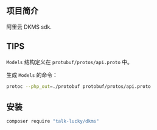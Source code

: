 ## 项目简介

阿里云 DKMS sdk.

## TIPS

`Models` 结构定义在 `protubuf/protos/api.proto` 中。

生成 `Models` 的命令：

```bash
protoc --php_out=./protobuf protobuf/protos/api.proto
```

## 安装

```bash
composer require "talk-lucky/dkms"
```
